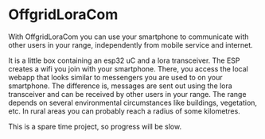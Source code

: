 # OffgridLoraCom

With OffgridLoraCom you can use your smartphone to communicate with other users in your range, independently from mobile service and internet.

It is a little box containing an esp32 uC and a lora transceiver. The ESP creates a wifi you join with your smartphone. There, you access the local webapp that looks similar to messengers you are used to on your smartphone. The difference is, messages are sent out using the lora transceiver and can be received by other users in your range. The range depends on several environmental circumstances like buildings, vegetation, etc. In rural areas you can probably reach a radius of some kilometres.

This is a spare time project, so progress will be slow.
